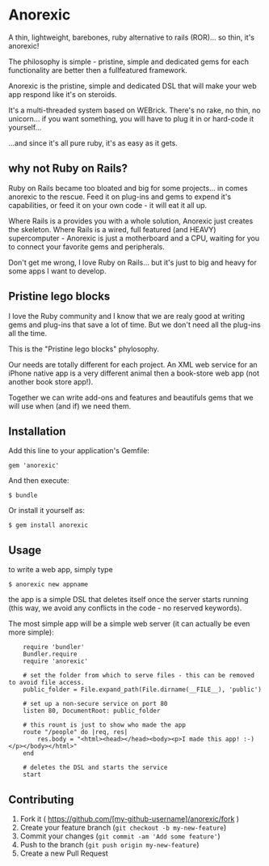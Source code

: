 # Anorexic

A thin, lightweight, barebones, ruby alternative to rails (ROR)... so thin, it's anorexic!

The philosophy is simple - pristine, simple and dedicated gems for each functionality are better then a fullfeatured framework.

Anorexic is the pristine, simple and dedicated DSL that will make your web app respond like it's on steroids.

It's a multi-threaded system based on WEBrick. There's no rake, no thin, no unicorn... if you want something, you will have to plug it in or hard-code it yourself...

...and since it's all pure ruby, it's as easy as it gets.

## why not Ruby on Rails?

Ruby on Rails became too bloated and big for some projects... in comes anorexic to the rescue. Feed it on plug-ins and gems to expend it's capabilities, or feed it on your own code - it will eat it all up.

Where Rails is a provides you with a whole solution, Anorexic just creates the skeleton. Where Rails is a wired, full featured (and HEAVY) supercomputer - Anorexic is just a motherboard and a CPU, waiting for you to connect your favorite gems and peripherals.

Don't get me wrong, I love Ruby on Rails... but it's just to big and heavy for some apps I want to develop. 

## Pristine lego blocks

I love the Ruby community and I know that we are realy good at writing gems and plug-ins that save a lot of time. But we don't need all the plug-ins all the time.

This is the "Pristine lego blocks" phylosophy.

Our needs are totally different for each project. An XML web service for an iPhone native app is a very different animal then a book-store web app (not another book store app!).

Together we can write add-ons and features and beautifuls gems that we will use when (and if) we need them.

## Installation

Add this line to your application's Gemfile:

    gem 'anorexic'

And then execute:

    $ bundle

Or install it yourself as:

    $ gem install anorexic

## Usage

to write a web app, simply type

    $ anorexic new appname

the app is a simple DSL that deletes itself once the server starts running (this way, we avoid any conflicts in the code - no reserved keywords).

The most simple app will be a simple web server (it can actually be even more simple):

		require 'bundler'
		Bundler.require
		require 'anorexic'

		# set the folder from which to serve files - this can be removed to avoid file access.
		public_folder = File.expand_path(File.dirname(__FILE__), 'public')

		# set up a non-secure service on port 80
		listen 80, DocumentRoot: public_folder

		# this rount is just to show who made the app
		route "/people" do |req, res|
			res.body = "<html><head></head><body><p>I made this app! :-)</p></body></html>"
		end

		# deletes the DSL and starts the service
		start


## Contributing

1. Fork it ( https://github.com/[my-github-username]/anorexic/fork )
2. Create your feature branch (`git checkout -b my-new-feature`)
3. Commit your changes (`git commit -am 'Add some feature'`)
4. Push to the branch (`git push origin my-new-feature`)
5. Create a new Pull Request
